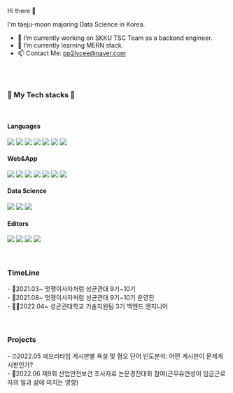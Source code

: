Hi there 👋

I'm taeju-moon majoring Data Science in Korea.

- 🔭 I’m currently working on SKKU TSC Team as a backend engineer.
- 🌱 I’m currently learning MERN stack.
- 📫 Contact Me: pp2lycee@naver.com

<br/><br/>
 <div>
 <div><h3>🔧 My Tech stacks 🔧</h3></div>
 <br/>
 <h4>Languages</h4>
  <img src="https://img.shields.io/badge/HTML-e34c26.svg?style=for-the-badge&logo=HTML5&logoColor=white"/>
  <img src="https://img.shields.io/badge/CSS-3399dc.svg?style=for-the-badge&logo=CSS3&logoColor=white"/>
  <img src="https://img.shields.io/badge/JavaScript-f0db4f.svg?style=for-the-badge&logo=JavaScript&logoColor=white"/>
  <img src="https://img.shields.io/badge/TypeScript-3178C6.svg?style=for-the-badge&logo=TypeScript&logoColor=white"/>
  <img src="https://img.shields.io/badge/Python-306998.svg?style=for-the-badge&logo=Python&logoColor=white"/>
  <img src="https://img.shields.io/badge/C-A8B9CC.svg?style=for-the-badge&logo=C&logoColor=white"/>
  <img src="https://img.shields.io/badge/C++-00599C.svg?style=for-the-badge&logo=C++&logoColor=white"/>
  <br/>
 <h4>Web&App</h4>
  <img src="https://img.shields.io/badge/React-61DAFB.svg?style=for-the-badge&logo=React&logoColor=white"/>
 <img src="https://img.shields.io/badge/React Native-61DAFB.svg?style=for-the-badge&logo=React&logoColor=white"/>
  <img src="https://img.shields.io/badge/Next.js-000000.svg?style=for-the-badge&logo=Next.js&logoColor=white"/>
 <img src="https://img.shields.io/badge/Express-000000.svg?style=for-the-badge&logo=Express&logoColor=white"/>
<img src="https://img.shields.io/badge/Node.js-339933.svg?style=for-the-badge&logo=Node.js&logoColor=white"/>
 <img src="https://img.shields.io/badge/Django-092E20.svg?style=for-the-badge&logo=Django&logoColor=white"/>
  <img src="https://img.shields.io/badge/MongoDB-150458.svg?style=for-the-badge&logo=MongoDB&logoColor=white"/>
  <br/>
 <h4>Data Science</h4>
 <img src="https://img.shields.io/badge/pandas-47A248.svg?style=for-the-badge&logo=pandas&logoColor=white"/>
  <img src="https://img.shields.io/badge/NumPy-013243.svg?style=for-the-badge&logo=NumPy&logoColor=white"/>
 <img src="https://img.shields.io/badge/scikit-learn-F7931E.svg?style=for-the-badge&logo=scikit-learn&logoColor=white"/>
 <br/>
  <h4>Editors</h4>
 <img src="https://img.shields.io/badge/Visual Studio Code-007ACC.svg?style=for-the-badge&logo=Visual Studio Code&logoColor=white"/>
 <img src="https://img.shields.io/badge/Visual Studio-5C2D91.svg?style=for-the-badge&logo=Visual Studio&logoColor=white"/>
  <img src="https://img.shields.io/badge/Jupyter-F37626.svg?style=for-the-badge&logo=Jupyter&logoColor=white"/>
 <img src="https://img.shields.io/badge/Colab-F9AB00.svg?style=for-the-badge&logo=Colab&logoColor=white"/>
  <br/><br/><br/>
</div>

<h3>TimeLine</h3>
- 🦁2021.03~ 멋쟁이사자처럼 성균관대 9기~10기<br/>
- 🦁2021.08~ 멋쟁이사자처럼 성균관대 9기~10기 운영진<br/>
- 🧑‍💻2022.04~ 성균관대학교 기술지원팀 3기 백엔드 엔지니어<br/>
<br/>
<br/>
<h3>Projects</h3>
- ⏰2022.05 에브리타임 게시판별 욕설 및 혐오 단어 빈도분석: 어떤 게시판이 문제게시판인가?<br/>
- 📖2022.06 제9회 산업안전보건 조사자료 논문경진대회 참여(근무유연성이 임금근로자의 일과 삶에 미치는 영향)<br/>
